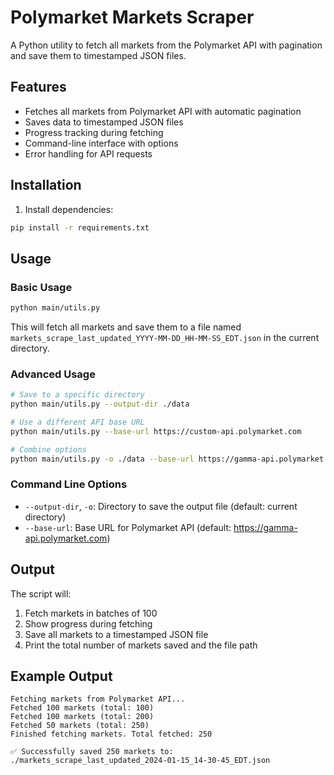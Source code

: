 # Polymarket Markets Scraper

A Python utility to fetch all markets from the Polymarket API with pagination and save them to timestamped JSON files.

## Features

- Fetches all markets from Polymarket API with automatic pagination
- Saves data to timestamped JSON files
- Progress tracking during fetching
- Command-line interface with options
- Error handling for API requests

## Installation

1. Install dependencies:
```bash
pip install -r requirements.txt
```

## Usage

### Basic Usage
```bash
python main/utils.py
```

This will fetch all markets and save them to a file named `markets_scrape_last_updated_YYYY-MM-DD_HH-MM-SS_EDT.json` in the current directory.

### Advanced Usage

```bash
# Save to a specific directory
python main/utils.py --output-dir ./data

# Use a different API base URL
python main/utils.py --base-url https://custom-api.polymarket.com

# Combine options
python main/utils.py -o ./data --base-url https://gamma-api.polymarket.com
```

### Command Line Options

- `--output-dir`, `-o`: Directory to save the output file (default: current directory)
- `--base-url`: Base URL for Polymarket API (default: https://gamma-api.polymarket.com)

## Output

The script will:
1. Fetch markets in batches of 100
2. Show progress during fetching
3. Save all markets to a timestamped JSON file
4. Print the total number of markets saved and the file path

## Example Output

```
Fetching markets from Polymarket API...
Fetched 100 markets (total: 100)
Fetched 100 markets (total: 200)
Fetched 50 markets (total: 250)
Finished fetching markets. Total fetched: 250

✅ Successfully saved 250 markets to: ./markets_scrape_last_updated_2024-01-15_14-30-45_EDT.json
``` 